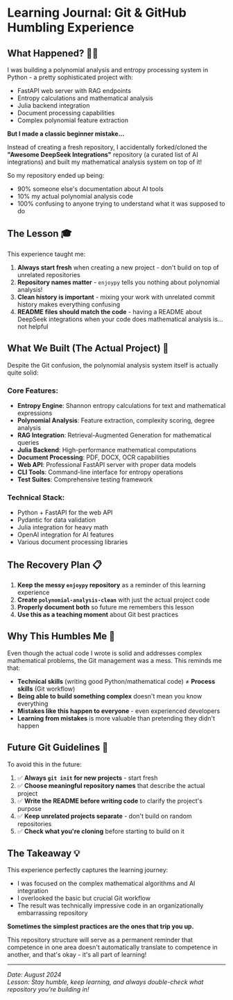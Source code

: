 # Learning Journal: Git & GitHub Humbling Experience

## What Happened? 🤦‍♂️

I was building a polynomial analysis and entropy processing system in Python - a pretty sophisticated project with:
- FastAPI web server with RAG endpoints
- Entropy calculations and mathematical analysis  
- Julia backend integration
- Document processing capabilities
- Complex polynomial feature extraction

**But I made a classic beginner mistake...**

Instead of creating a fresh repository, I accidentally forked/cloned the **"Awesome DeepSeek Integrations"** repository (a curated list of AI integrations) and built my mathematical analysis system on top of it! 

So my repository ended up being:
- 90% someone else's documentation about AI tools
- 10% my actual polynomial analysis code 
- 100% confusing to anyone trying to understand what it was supposed to do

## The Lesson 🎓

This experience taught me:

1. **Always start fresh** when creating a new project - don't build on top of unrelated repositories
2. **Repository names matter** - `enjoypy` tells you nothing about polynomial analysis!
3. **Clean history is important** - mixing your work with unrelated commit history makes everything confusing
4. **README files should match the code** - having a README about DeepSeek integrations when your code does mathematical analysis is... not helpful

## What We Built (The Actual Project) 🔬

Despite the Git confusion, the polynomial analysis system itself is actually quite solid:

### Core Features:
- **Entropy Engine**: Shannon entropy calculations for text and mathematical expressions
- **Polynomial Analysis**: Feature extraction, complexity scoring, degree analysis
- **RAG Integration**: Retrieval-Augmented Generation for mathematical queries
- **Julia Backend**: High-performance mathematical computations
- **Document Processing**: PDF, DOCX, OCR capabilities
- **Web API**: Professional FastAPI server with proper data models
- **CLI Tools**: Command-line interface for entropy operations
- **Test Suites**: Comprehensive testing framework

### Technical Stack:
- Python + FastAPI for the web API
- Pydantic for data validation
- Julia integration for heavy math
- OpenAI integration for AI features
- Various document processing libraries

## The Recovery Plan 📋

1. **Keep the messy `enjoypy` repository** as a reminder of this learning experience
2. **Create `polynomial-analysis-clean`** with just the actual project code
3. **Properly document both** so future me remembers this lesson
4. **Use this as a teaching moment** about Git best practices

## Why This Humbles Me 🙏

Even though the actual code I wrote is solid and addresses complex mathematical problems, the Git management was a mess. This reminds me that:

- **Technical skills** (writing good Python/mathematical code) ≠ **Process skills** (Git workflow)
- **Being able to build something complex** doesn't mean you know everything
- **Mistakes like this happen to everyone** - even experienced developers
- **Learning from mistakes** is more valuable than pretending they didn't happen

## Future Git Guidelines 📝

To avoid this in the future:

1. ✅ **Always `git init` for new projects** - start fresh
2. ✅ **Choose meaningful repository names** that describe the actual project
3. ✅ **Write the README before writing code** to clarify the project's purpose
4. ✅ **Keep unrelated projects separate** - don't build on random repositories
5. ✅ **Check what you're cloning** before starting to build on it

## The Takeaway 💡

This experience perfectly captures the learning journey:
- I was focused on the complex mathematical algorithms and AI integration
- I overlooked the basic but crucial Git workflow
- The result was technically impressive code in an organizationally embarrassing repository

**Sometimes the simplest practices are the ones that trip you up.**

This repository structure will serve as a permanent reminder that competence in one area doesn't automatically translate to competence in another, and that's okay - it's all part of learning!

---

*Date: August 2024*  
*Lesson: Stay humble, keep learning, and always double-check what repository you're building in!*